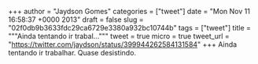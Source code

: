 
+++
author = "Jaydson Gomes"
categories = ["tweet"]
date = "Mon Nov 11 16:58:37 +0000 2013"
draft = false
slug = "02f0db9b3633fdc29ca6729e3380a932bc10744b"
tags = ["tweet"]
title = """Ainda tentando ir  trabal..."""
tweet = true
micro = true
tweet_url = "https://twitter.com/jaydson/status/399944262584131584"
+++
Ainda tentando ir  trabalhar. Quase desistindo.
